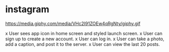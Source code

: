 # instagram

https://media.giphy.com/media/VHc2I91ZOEw4qRgNty/giphy.gif

x User sees app icon in home screen and styled launch screen.
x User can sign up to create a new account.
x User can log in.
x User can take a photo, add a caption, and post it to the server.
x User can view the last 20 posts.
